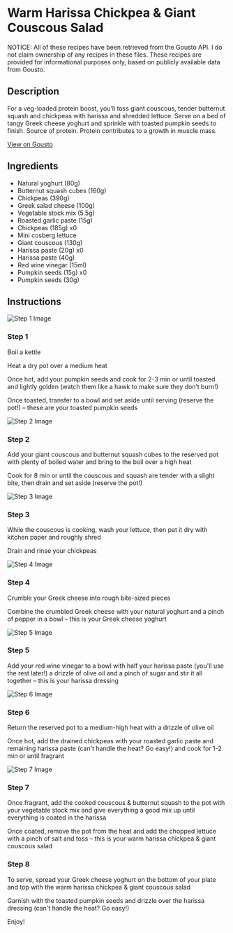 # Warm Harissa Chickpea & Giant Couscous Salad

NOTICE: All of these recipes have been retrieved from the Gousto API. I do not claim ownership of any recipes in these files. These recipes are provided for informational purposes only, based on publicly available data from Gousto.

## Description

For a veg-loaded protein boost, you’ll toss giant couscous, tender butternut squash and chickpeas with harissa and shredded lettuce. Serve on a bed of tangy Greek cheese yoghurt and sprinkle with toasted pumpkin seeds to finish. Source of protein. Protein contributes to a growth in muscle mass.

[View on Gousto](https://www.gousto.co.uk/recipes/cookbook/warm-harissa-chickpea-giant-couscous-salad-with-greek-cheese-yoghurt)

## Ingredients

- Natural yoghurt (80g)
- Butternut squash cubes (160g)
- Chickpeas (390g)
- Greek salad cheese (100g)
- Vegetable stock mix (5.5g)
- Roasted garlic paste (15g)
- Chickpeas (185g) x0
- Mini cosberg lettuce
- Giant couscous (130g)
- Harissa paste (20g) x0
- Harissa paste (40g)
- Red wine vinegar (15ml)
- Pumpkin seeds (15g) x0
- Pumpkin seeds (30g)

## Instructions

![Step 1 Image](https://production-media.gousto.co.uk/cms/recipe-step-image/step-1-1725447337218-x200.jpg)

### Step 1

Boil a kettle

Heat a dry pot over a medium heat

Once hot, add your pumpkin seeds and cook for 2-3 min or until toasted and lightly golden (watch them like a hawk to make sure they don’t burn!)

Once toasted, transfer to a bowl and set aside until serving (reserve the pot!) – these are your toasted pumpkin seeds

![Step 2 Image](https://production-media.gousto.co.uk/cms/recipe-step-image/step-2-1725447342563-x200.jpg)

### Step 2

Add your giant couscous and butternut squash cubes to the reserved pot with plenty of boiled water and bring to the boil over a high heat

Cook for 8 min or until the couscous and squash are tender with a slight bite, then drain and set aside (reserve the pot!)

![Step 3 Image](https://production-media.gousto.co.uk/cms/recipe-step-image/step-3-1725447356710-x200.jpg)

### Step 3

While the couscous is cooking, wash your lettuce, then pat it dry with kitchen paper and roughly shred

Drain and rinse your chickpeas

![Step 4 Image](https://production-media.gousto.co.uk/cms/recipe-step-image/step-4-1725447361063-x200.jpg)

### Step 4

Crumble your Greek cheese into rough bite-sized pieces

Combine the crumbled Greek cheese with your natural yoghurt and a pinch of pepper in a bowl – this is your Greek cheese yoghurt

![Step 5 Image](https://production-media.gousto.co.uk/cms/recipe-step-image/step-5-1725447366217-x200.jpg)

### Step 5

Add your red wine vinegar to a bowl with half your harissa paste (you'll use the rest later!) a drizzle of olive oil and a pinch of sugar and stir it all together – this is your harissa dressing

![Step 6 Image](https://production-media.gousto.co.uk/cms/recipe-step-image/step-6-1725447371056-x200.jpg)

### Step 6

Return the reserved pot to a medium-high heat with a drizzle of olive oil

Once hot, add the drained chickpeas with your roasted garlic paste and remaining harissa paste (can't handle the heat? Go easy!) and cook for 1-2 min or until fragrant

![Step 7 Image](https://production-media.gousto.co.uk/cms/recipe-step-image/step-7-1725447376316-x200.jpg)

### Step 7

Once fragrant, add the cooked couscous & butternut squash to the pot with your vegetable stock mix and give everything a good mix up until everything is coated in the harissa

Once coated, remove the pot from the heat and add the chopped lettuce with a pinch of salt and toss – this is your warm harissa chickpea & giant couscous salad

### Step 8

To serve, spread your Greek cheese yoghurt on the bottom of your plate and top with the warm harissa chickpea & giant couscous salad

Garnish with the toasted pumpkin seeds and drizzle over the harissa dressing (can't handle the heat? Go easy!)

Enjoy!

